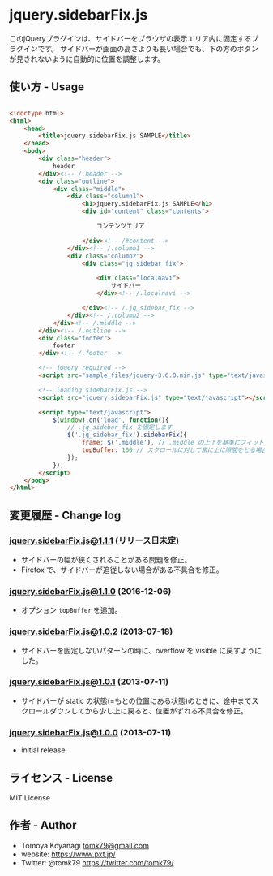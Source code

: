 # jquery.sidebarFix.js

このjQueryプラグインは、サイドバーをブラウザの表示エリア内に固定するプラグインです。
サイドバーが画面の高さよりも長い場合でも、下の方のボタンが見きれないように自動的に位置を調整します。

## 使い方 - Usage

```html

<!doctype html>
<html>
	<head>
		<title>jquery.sidebarFix.js SAMPLE</title>
	</head>
	<body>
		<div class="header">
			header
		</div><!-- /.header -->
		<div class="outline">
			<div class="middle">
				<div class="column1">
					<h1>jquery.sidebarFix.js SAMPLE</h1>
					<div id="content" class="contents">

						コンテンツエリア

					</div><!-- /#content -->
				</div><!-- /.column1 -->
				<div class="column2">
					<div class="jq_sidebar_fix">

						<div class="localnavi">
							サイドバー
						</div><!-- /.localnavi -->

					</div><!-- /.jq_sidebar_fix -->
				</div><!-- /.column2 -->
			</div><!-- /.middle -->
		</div><!-- /.outline -->
		<div class="footer">
			footer
		</div><!-- /.footer -->

		<!-- jQuery required -->
		<script src="sample_files/jquery-3.6.0.min.js" type="text/javascript"></script>

		<!-- loading sidebarFix.js -->
		<script src="jquery.sidebarFix.js" type="text/javascript"></script>

		<script type="text/javascript">
			$(window).on('load', function(){
				// .jq_sidebar_fix を固定します
				$('.jq_sidebar_fix').sidebarFix({
					frame: $('.middle'), // .middle の上下を基準にフィットさせます
					topBuffer: 100 // スクロールに対して常に上に隙間をとる場合に指定。(固定ヘッダーがある場合など)
				});
			});
		</script>
	</body>
</html>
```

## 変更履歴 - Change log

### jquery.sidebarFix.js@1.1.1 (リリース日未定)

- サイドバーの幅が狭くされることがある問題を修正。
- Firefox で、サイドバーが追従しない場合がある不具合を修正。

### jquery.sidebarFix.js@1.1.0 (2016-12-06)

- オプション `topBuffer` を追加。

### jquery.sidebarFix.js@1.0.2 (2013-07-18)

- サイドバーを固定しないパターンの時に、overflow を visible に戻すようにした。

### jquery.sidebarFix.js@1.0.1 (2013-07-11)

- サイドバーが static の状態(=もとの位置にある状態)のときに、途中までスクロールダウンしてから少し上に戻ると、位置がずれる不具合を修正。


### jquery.sidebarFix.js@1.0.0 (2013-07-11)

- initial release.

## ライセンス - License

MIT License

## 作者 - Author

- Tomoya Koyanagi <tomk79@gmail.com>
- website: <https://www.pxt.jp/>
- Twitter: @tomk79 <https://twitter.com/tomk79/>
